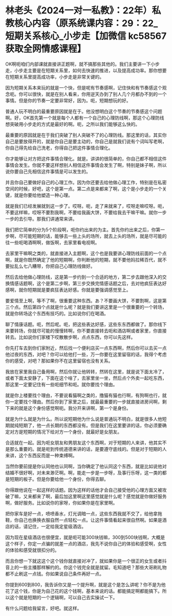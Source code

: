 # 林老头《2024一对一私教》：22年）私教核心内容（原系统课内容：29：22_短期关系核心_小步走【加微信 kc58567 获取全网情感课程】

OK啊呃咱们内部课就直接讲正题啊，就不搞那些其他的。我们主要讲一下小步走，小步走主要是在短期关系里，如何去快速的推进，以及提高成功率。那你想要在短期关系里提高成功率，小步走是非常关键的。

因为短期关系本来玩的就是一个快，但是呢有节奏感啊，记住快和有节奏感这个观念呃。你可以很快，就是在别人看来，你用逆天办到了别人几个月都办不到的一个事情。但是你的节奏一定要非常好，因为。呃，短期想玩的好。

普通人玩不明白的最重要原因就是在于。他没想明白这个节奏的节奏感这个问题啊。好，OK首先第一个就是每个人都有一个自己的心理防线啊，那这个心理防线想突破用小步走的方式是最好的啊。呃，之所以我们能够这么快的。

最重要的原因就是在于我们突破了别人突破不了的心理防线。那这里的话，其实你自己是要放得开的，就是你自己是要主动的，你自己是就我们说有个词叫写老啊，你自己得先给自己洗老，你得自己把这件事情合理化。

你才能够让对方把这件事情合理化。就是。讲讲的很简单的，你自己都不相信这件事情会发生。你就不要这样想别人相信这件事情会发生了啊，特别是妹子啊，所以说你要自己先相信这件事情是可以发生的。

并且你自己要做好自己的心理工作。因为你还要去给他做心理工作，特别是在私密空间的时候，好吧，这个是第一点。第二点是来都来了啊，这个是小步走的一个关键，就是你要给他塑造一种心理。

就是我们已经发展就到这一步了。哎呀。呃，走了来就来了，哎呀走嘛哎呀。呃，不要这样嘛，哎呀不要割我啊，不要给我画大饼，不要给我去干嘛干嘛。就你一步一步的去引导。那我们讲通常来讲。

我们把它简单的分为5个阶段啊，呃你约出来的为主。首先你约出来之后，你第一步啊，尽可能短期的话，能够去一些上头的场所，就去上头的场所，就是尽可能的往一些呃喝酒啊啊，做饭啊，去家里看电视啊。

去家里干嘛啊之类的，就直接进入主题啊，这个也是我要讲心理防线前面的一个点啊，就是你既然确定了他的短期啊，你判断他的短期，就不要他妈拉稀百代，就不要扯乱么七八糟带，你把自己心理防线做好。

然后去给他做心理防线，这是第一步约到一个合适的地方，第二步去跟他深入的交换情感话题啊，这个是第二步啊，第三步交换完情感话题之后，去对他疯狂表达好感啊，就你短期就是要疯狂表达好感。你就是要强调感觉至上。

要爱情至上啊，等不了啊，很重要这种东西。あ？不要画大饼，不要割啊，这是第三个点。然后第四个点就是什么呢？就是我们要讲这里是一个很重要的一个转场，就是你转场这个东西有技巧的。比如说你们在喝酒。

聊了情康话题。呃，然后呢。呃，把这些表达好感，这些东东西都做了。那你线下来要转场，你就尽可能的慢慢转啊，你不要直接转去呃和酒店啊或者家里，你直接转去。比如说你们家楼下哎散散步啊，点点东西，你可以先这样。

你先打车去到你们家附近，然后找一个便利店买一点东西啊，然后你可以去买一点他过夜的东西，对吧？你可以给他打一些，万一你要在这里留宿的话，我得个考虑你的感受，对吧？那如果你不在这里留宿也没有关系。

我放在家里我自己备用啊，然后你就让他转转，然转在这里，就是说下面太冷了，或者下面太安静了，下面在这个啥了，去家里坐一坐，然后点个外卖一起吃东西，那这里一定要记住有一些呃细节和呃。就你要找个理由。

就是你上楼要找个理由，不要说看猫啊之类的，撸猫有猫也行啊，有狗啊也行，就你一定要找个理由。然后你到了家里之后，就最最重要的一步就直接进房间啊，剩下来的就是这个身份感觉啊呃。我分开来讲啊，第一个是身份。

就是为什么就是为什么。所以说短期他为什么说是普通玩不明白，就是很多人他短期就纯短期了，他一点长期的东西都没有。但是我们在这里要讲的话，你必须要确定对方是短期的情况下给对方一个身份，就最好是女朋友。

合适就在一起。因为呃女朋友和男朋友这个东西啊，对于短期的人来讲，他其实不是那么重要的。就是呃到传统道德来讲的话，是要遵守底线的。但是对于短期的人来讲，这个东西反而是一种束缚啊。

当然你要前提是你认同他也认同啊，当你确定了他认同这个东西，就是比如说他对结婚不很好啊，对未来渺茫啊。啊，能走一步是一步呀，及事行乐呀，这一类的都是短期的板子。但是你要给他一个身份，你得去聊。

你得跟他说在一起这样的话题。因为这样的话他才会自己接受他的心理方面又被攻破了嘛，又来都来了啊，最后加这里啊这里感觉就是什么呢？感觉就是你做好服务啊，做好服务。比如说你的家呀，你如果你是在家里啊。

把你家车是好一点，喷喷香水，灯光调暗一点，这些东西我就不交了，给他拿拖鞋，你自己也换换衣服自然一点轻松一点。让这件事情看起来很自然啊。如果是酒店的话，请记住，一定给我定星级酒店。

因为现在星级酒店也很便宜，就是呃可能300块钱嘛，300到500块钱啊，大概是这个样子，你定一点骗的就差一点的酒店，我先不说你自己的体验和感受啊，女性的体验和感受就很扣分的。

而且你想一下就这这个这个钱你就直接对冲了，就如果你是一个很正的女生或者抖音上的一些主播那样解约的。你这个钱完全就是就留。毛知道吧？那些大哥刷礼物都不止刷这一点钱。你如果说自己条件再好一点。

你提到600到800，我告诉你又是一个提升啊，就是这个是怎么讲呢？你不是为他花了这个钱，你是为自己花的这个钱啊，基本来说的话。都能搞定啊都能搞下。所以这个就是短期的一个逻辑啊，可以自己去实操试一下。

有什么问题给我留言，好吧。就这样。
